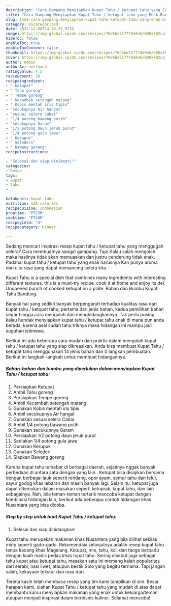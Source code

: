 ```yaml
---
description: "Cara Gampang Menyiapkan Kupat Tahu / ketupat tahu yang Enak Banget "
title: "Cara Gampang Menyiapkan Kupat Tahu / ketupat tahu yang Enak Banget "
slug: 1452-cara-gampang-menyiapkan-kupat-tahu-ketupat-tahu-yang-enak-banget
category: Uncategorized
date: 2022-12-08T14:38:25.875Z
image: https://img-global.cpcdn.com/recipes/76d5be517778e0e6/680x482cq70/kupat-tahu-ketupat-tahu-foto-resep-utama.jpg
hideToc: false
enableToc: true
enableTocContent: false
thumbnail: https://img-global.cpcdn.com/recipes/76d5be517778e0e6/680x482cq70/kupat-tahu-ketupat-tahu-foto-resep-utama.jpg
cover: https://img-global.cpcdn.com/recipes/76d5be517778e0e6/680x482cq70/kupat-tahu-ketupat-tahu-foto-resep-utama.jpg
author: Admin
authorAv: notfound
ratingvalue: 4.5
reviewcount: 20
recipeingredient:
- " Ketupat"
- " Tahu goreng"
- " Tempe goreng"
- " Kecambah setengah matang"
- " Kobis mentah iris tipis"
- "secukupnya Air hangat"
- "sesuai selera Cabai"
- "1/4 potong bawang putih"
- "secukupnya Garam"
- "1/2 potong daun jeruk purut"
- "1/4 potong gula jawa"
- " Kerupuk"
- " Selederi"
- " Bawang goreng"
recipeinstructions:

- "Selesai dan siap dinikmati!"
categories:
- Resep
tags:
- kupat
- tahu
- 

katakunci: kupat tahu  
nutrition: 126 calories
recipecuisine: Indonesian
preptime: "PT23M"
cooktime: "PT40M"
recipeyield: "4"
recipecategory: Dinner

---
```



Sedang mencari inspirasi resep kupat tahu / ketupat tahu yang menggugah selera? Cara membuatnya sangat gampang. Tapi Kalau salah mengolah maka hasilnya tidak akan memuaskan dan justru cenderung tidak enak. Padahal kupat tahu / ketupat tahu yang enak harusnya Kan punya aroma dan cita rasa yang dapat memancing selera kita.


Kupat Tahu is a special dish that combines many ingredients with interesting different textures. this is a must-try recipe. cook it at home and enjoy its del. Unopened bunch of cooked ketupat on a plate. Bahan dan Bumbu Kupat Tahu Bandung.

Banyak hal yang sedikit banyak berpengaruh terhadap kualitas rasa dari kupat tahu / ketupat tahu, pertama dari jenis bahan, kedua pemilihan bahan segar hingga cara mengolah dan menghidangkannya. Tak perlu pusing kalau hendak menyiapkan kupat tahu / ketupat tahu enak di mana pun anda berada, karena asal sudah tahu triknya maka hidangan ini mampu jadi suguhan istimewa.


Berikut ini ada beberapa cara mudah dan praktis dalam mengolah kupat tahu / ketupat tahu yang siap dikreasikan. Anda bisa membuat Kupat Tahu / ketupat tahu menggunakan 14 jenis bahan dan 0 langkah pembuatan. Berikut ini langkah-langkah untuk membuat hidangannya.

<!--inarticleads1-->

##### Bahan-bahan dan bumbu yang diperlukan dalam menyiapkan Kupat Tahu / ketupat tahu:

1. Persiapkan  Ketupat
1. Ambil  Tahu goreng
1. Persiapkan  Tempe goreng
1. Ambil  Kecambah setengah matang
1. Gunakan  Kobis mentah iris tipis
1. Ambil secukupnya Air hangat
1. Gunakan sesuai selera Cabai
1. Ambil 1/4 potong bawang putih
1. Gunakan secukupnya Garam
1. Persiapkan 1/2 potong daun jeruk purut
1. Sediakan 1/4 potong gula jawa
1. Gunakan  Kerupuk
1. Gunakan  Selederi
1. Siapkan  Bawang goreng


Karena kupat tahu tersebar di berbagai daerah, sejatinya nggak banyak perbedaan di antara satu dengan yang lain.. Ketupat bisa disajikan bersama dengan berbagai lauk seperti rendang, opor ayam, semur tahu dan telur, sayur godog khas lebaran dan masih banyak lagi. Selain itu, ketupat juga dapat ditemukan dalam masakan seperti ketoprak, kupat tahu, dan lain sebagainya. Nah, bila teman-teman tertarik mencoba ketupat dengan kombinasi hidangan lain, berikut ada beberapa contoh hidangan khas Nusantara yang bisa dicoba. 

<!--inarticleads2-->

##### Step by step untuk buat Kupat Tahu / ketupat tahu:


1. Selesai dan siap dihidangkan!

Kupat tahu merupakan makanan khas Nusantara yang bila dilihat sekilas mirip seperti gado-gado. Rekomendasi selanjutnya adalah resep kupat tahu tanpa kacang khas Magelang. Ketupat, mie, tahu, kol, dan taoge berpadu dengan kuah manis pedas khas tupat tahu. Sering disebut juga sebagai tahu kupat atau ketupat tahu, masakan satu ini memang kalah popularitas dari serabi, nasi liwet, ataupun bestik Solo yang begitu ternama. Tapi jangan salah, kekayaan tekstur dan rasa dari. 

Terima kasih telah membaca resep yang tim kami tampilkan di sini. Besar harapan kami, olahan Kupat Tahu / ketupat tahu yang mudah di atas dapat membantu kamu menyiapkan makanan yang enak untuk keluarga/teman ataupun menjadi inspirasi dalam berbisnis kuliner. Selamat mencoba!
